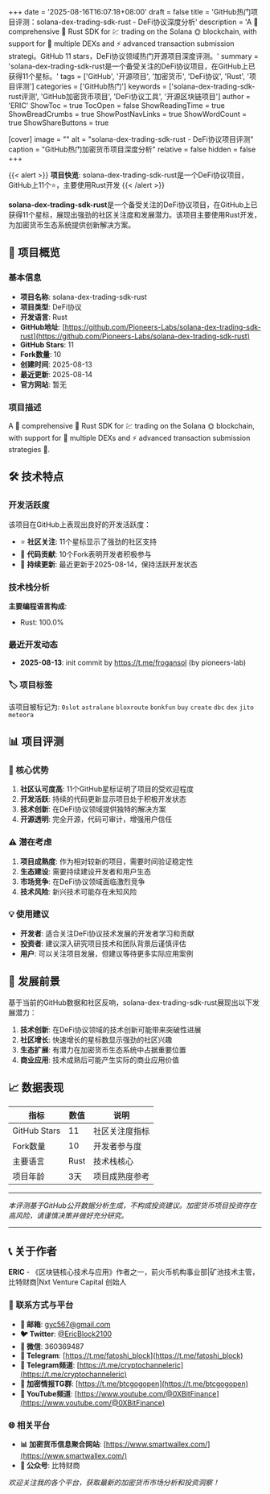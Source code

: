 +++
date = '2025-08-16T16:07:18+08:00'
draft = false
title = 'GitHub热门项目评测：solana-dex-trading-sdk-rust - DeFi协议深度分析'
description = 'A 🌟 comprehensive 🦀 Rust SDK for 💹 trading on the Solana 🌞 blockchain, with support for 🛒 multiple DEXs and ⚡ advanced transaction submission strategi。GitHub 11 stars，DeFi协议领域热门开源项目深度评测。'
summary = 'solana-dex-trading-sdk-rust是一个备受关注的DeFi协议项目，在GitHub上已获得11个星标。'
tags = ['GitHub', '开源项目', '加密货币', 'DeFi协议', 'Rust', '项目评测']
categories = ['GitHub热门']
keywords = ['solana-dex-trading-sdk-rust评测', 'GitHub加密货币项目', 'DeFi协议工具', '开源区块链项目']
author = 'ERIC'
ShowToc = true
TocOpen = false
ShowReadingTime = true
ShowBreadCrumbs = true
ShowPostNavLinks = true
ShowWordCount = true
ShowShareButtons = true

[cover]
image = ""
alt = "solana-dex-trading-sdk-rust - DeFi协议项目评测"
caption = "GitHub热门加密货币项目深度分析"
relative = false
hidden = false
+++

{{< alert >}}
**项目快览**: solana-dex-trading-sdk-rust是一个DeFi协议项目，GitHub上11个⭐，主要使用Rust开发
{{< /alert >}}

**solana-dex-trading-sdk-rust**是一个备受关注的DeFi协议项目，在GitHub上已获得11个星标，展现出强劲的社区关注度和发展潜力。该项目主要使用Rust开发，为加密货币生态系统提供创新解决方案。

## 🎯 项目概览

### 基本信息
- **项目名称**: solana-dex-trading-sdk-rust
- **项目类型**: DeFi协议
- **开发语言**: Rust
- **GitHub地址**: [https://github.com/Pioneers-Labs/solana-dex-trading-sdk-rust](https://github.com/Pioneers-Labs/solana-dex-trading-sdk-rust)
- **GitHub Stars**: 11
- **Fork数量**: 10
- **创建时间**: 2025-08-13
- **最近更新**: 2025-08-14
- **官方网站**: 暂无

### 项目描述
A 🌟 comprehensive 🦀 Rust SDK for 💹 trading on the Solana 🌞 blockchain, with support for 🛒 multiple DEXs and ⚡ advanced transaction submission strategies 🚀.

## 🛠️ 技术特点

### 开发活跃度
该项目在GitHub上表现出良好的开发活跃度：
- ⭐ **社区关注**: 11个星标显示了强劲的社区支持
- 🔄 **代码贡献**: 10个Fork表明开发者积极参与
- 📅 **持续更新**: 最近更新于2025-08-14，保持活跃开发状态

### 技术栈分析

**主要编程语言构成**:
- Rust: 100.0%


### 最近开发动态
- **2025-08-13**: init commit by https://t.me/frogansol (by pioneers-lab)


### 🏷️ 项目标签
该项目被标记为: `0slot` `astralane` `bloxroute` `bonkfun` `buy` `create` `dbc` `dex` `jito` `meteora`


## 📊 项目评测

### 🎯 核心优势
1. **社区认可度高**: 11个GitHub星标证明了项目的受欢迎程度
2. **开发活跃**: 持续的代码更新显示项目处于积极开发状态
3. **技术创新**: 在DeFi协议领域提供独特的解决方案
4. **开源透明**: 完全开源，代码可审计，增强用户信任

### ⚠️ 潜在考虑
1. **项目成熟度**: 作为相对较新的项目，需要时间验证稳定性
2. **生态建设**: 需要持续建设开发者和用户生态
3. **市场竞争**: 在DeFi协议领域面临激烈竞争
4. **技术风险**: 新兴技术可能存在未知风险

### 💡 使用建议
- **开发者**: 适合关注DeFi协议技术发展的开发者学习和贡献
- **投资者**: 建议深入研究项目技术和团队背景后谨慎评估
- **用户**: 可以关注项目发展，但建议等待更多实际应用案例

## 🔮 发展前景

基于当前的GitHub数据和社区反响，solana-dex-trading-sdk-rust展现出以下发展潜力：

1. **技术创新**: 在DeFi协议领域的技术创新可能带来突破性进展
2. **社区增长**: 快速增长的星标数显示强劲的社区兴趣
3. **生态扩展**: 有潜力在加密货币生态系统中占据重要位置
4. **商业应用**: 技术成熟后可能产生实际的商业应用价值

## 📈 数据表现

| 指标 | 数值 | 说明 |
|------|------|------|
| GitHub Stars | 11 | 社区关注度指标 |
| Fork数量 | 10 | 开发者参与度 |
| 主要语言 | Rust | 技术栈核心 |
| 项目年龄 | 3天 | 项目成熟度参考 |

---

*本评测基于GitHub公开数据分析生成，不构成投资建议。加密货币项目投资存在高风险，请谨慎决策并做好充分研究。*

---

## 📞 关于作者

**ERIC** - 《区块链核心技术与应用》作者之一，前火币机构事业部|矿池技术主管，比特财商|Nxt Venture Capital 创始人

### 🔗 联系方式与平台

- **📧 邮箱**: [gyc567@gmail.com](mailto:gyc567@gmail.com)
- **🐦 Twitter**: [@EricBlock2100](https://twitter.com/EricBlock2100)
- **💬 微信**: 360369487
- **📱 Telegram**: [https://t.me/fatoshi_block](https://t.me/fatoshi_block)
- **📢 Telegram频道**: [https://t.me/cryptochanneleric](https://t.me/cryptochanneleric)
- **👥 加密情报TG群**: [https://t.me/btcgogopen](https://t.me/btcgogopen)
- **🎥 YouTube频道**: [https://www.youtube.com/@0XBitFinance](https://www.youtube.com/@0XBitFinance)

### 🌐 相关平台

- **📊 加密货币信息聚合网站**: [https://www.smartwallex.com/](https://www.smartwallex.com/)
- **📖 公众号**: 比特财商

*欢迎关注我的各个平台，获取最新的加密货币市场分析和投资洞察！*

